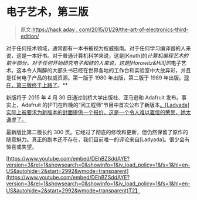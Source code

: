 # 电子艺术，第三版

> 原文:[https://hack aday . com/2015/01/29/the-art-of-electronics-third-edition/](https://hackaday.com/2015/01/29/the-art-of-electronics-third-edition/)

对于任何技术领域，通常都有一本书被视为权威指南。对于任何学习编译器的人来说，这是一本好书。对于普通计算机科学来说，这是[Knuth]的*计算机编程艺术的前半部分。对于任何开始研究电子和硅的人来说，这是[Horowitz&Hill]的*电子艺术。这本令人陶醉的大部头书已经在世界各地的工作台和实验室中大放异彩，并且是任何电子产品的权威资源。第一版于 1980 年出版，第二版于 1989 年出版。[现在，第三版终于上路了](https://blog.adafruit.com/2015/01/29/breaking-news-the-art-of-electronics-3rd-edition-by-horowitz-hill-hardcover-third-edition/)。**

新版将于 2015 年 4 月 30 日通过剑桥大学出版社、亚马逊和 Adafruit 发布。事实上，Adafruit 的[PT]在昨晚的“问工程师”节目中首次公布了新版本[。[Ladyada]实际上被要求为新版本的封面提供一个报价，这是一个令人难以置信的荣誉，她太谦虚了。](https://www.youtube.com/watch?v=DEhBZSddAYE#t=2992)

最新版比第二版长约 300 页。它经过了彻底的修改和更新，但仍然保留了原作的随意魅力。真正的副本还不存在，我们目前唯一的评论来自[Ladyada]。很少会有惊喜或失望。

[https://www.youtube.com/embed/DEhBZSddAYE?version=3&rel=1&showsearch=0&showinfo=1&iv_load_policy=1&fs=1&hl=en-US&autohide=2&start=2992&wmode=transparent](https://www.youtube.com/embed/DEhBZSddAYE?version=3&rel=1&showsearch=0&showinfo=1&iv_load_policy=1&fs=1&hl=en-US&autohide=2&start=2992&wmode=transparent)T2】
